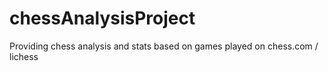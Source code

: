 # chessAnalysisProject
Providing chess analysis and stats based on games played on chess.com / lichess
